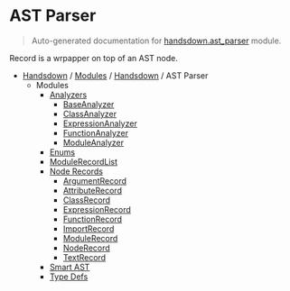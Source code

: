# AST Parser

> Auto-generated documentation for [handsdown.ast_parser](https://github.com/vemel/handsdown/blob/master/handsdown/ast_parser/__init__.py) module.

Record is a wrpapper on top of an AST node.

- [Handsdown](../../README.md#-handsdown---python-documentation-generator) / [Modules](../../MODULES.md#modules) / [Handsdown](../index.md#handsdown) / AST Parser
    - Modules
        - [Analyzers](analyzers/index.md#analyzers)
            - [BaseAnalyzer](analyzers/base_analyzer.md#baseanalyzer)
            - [ClassAnalyzer](analyzers/class_analyzer.md#classanalyzer)
            - [ExpressionAnalyzer](analyzers/expression_analyzer.md#expressionanalyzer)
            - [FunctionAnalyzer](analyzers/function_analyzer.md#functionanalyzer)
            - [ModuleAnalyzer](analyzers/module_analyzer.md#moduleanalyzer)
        - [Enums](enums.md#enums)
        - [ModuleRecordList](module_record_list.md#modulerecordlist)
        - [Node Records](node_records/index.md#node-records)
            - [ArgumentRecord](node_records/argument_record.md#argumentrecord)
            - [AttributeRecord](node_records/attribute_record.md#attributerecord)
            - [ClassRecord](node_records/class_record.md#classrecord)
            - [ExpressionRecord](node_records/expression_record.md#expressionrecord)
            - [FunctionRecord](node_records/function_record.md#functionrecord)
            - [ImportRecord](node_records/import_record.md#importrecord)
            - [ModuleRecord](node_records/module_record.md#modulerecord)
            - [NodeRecord](node_records/node_record.md#noderecord)
            - [TextRecord](node_records/text_record.md#textrecord)
        - [Smart AST](smart_ast.md#smart-ast)
        - [Type Defs](type_defs.md#type-defs)
